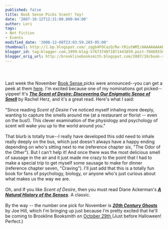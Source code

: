```yaml
---
published: false
title: Book Sense Picks Scent! Yay!
date: '2007-10-12T12:31:00.000-04:00'
author: Lori
tags:
- Not Fiction
- Events
modified_date: '2008-12-08T23:03:59.203-05:00'
thumbnail: http://1.bp.blogspot.com/_zqgb4FOCazQ/Rw-tRiutWMI/AAAAAAAAAEM/ICnmAFmZkwI/s72-c/scent.jpg
blogger_id: tag:blogger.com,1999:blog-5767374071871443859.post-7048933057786805946
blogger_orig_url: http://brooklinebooksmith.blogspot.com/2007/10/book-sense-picks-scent-yay.html
---
```


<a href="http://1.bp.blogspot.com/_zqgb4FOCazQ/Rw-tRiutWMI/AAAAAAAAAEM/ICnmAFmZkwI/s1600-h/scent.jpg"><img id="BLOGGER_PHOTO_ID_5120501818235640002" style="DISPLAY: block; MARGIN: 0px auto 10px; CURSOR: hand; TEXT-ALIGN: center" alt="" src="http://1.bp.blogspot.com/_zqgb4FOCazQ/Rw-tRiutWMI/AAAAAAAAAEM/ICnmAFmZkwI/s320/scent.jpg" border="0" /></a><br /><div><div><div>Last week the November <a href="http://www.booksense.com/">Book Sense </a>picks were announced--you can get a peek at them <a href="http://news.bookweb.org/booksense/5570.html">here</a>. I'm excited because one of my nominations got picked--yippee! It's <strong><em><a href="http://brookline.booksense.com/NASApp/store/Product?s=showproduct&amp;isbn=9780060825379">The Scent of Desire: Discovering Our Enigmatic Sense of Smell</a></em></strong> by Rachel Herz, and it's a great read. Here's what I said: </div><br /><div>"Since reading <em>Scent of Desire</em> I've noticed myself inhaling more deeply, wanting to capture the smells around me (at a restaurant or florist -- even on the bus!). This clever examination of the physiology and psychology of scent will wake you up to the world around you."</div><br /><div>That blurb is totally true--I really have developed this odd need to inhale really deeply on the bus, which just doesn't always have a happy ending depending on who's sitting next to me (reference chapter six, "The Odor of the Other"). But I can't help it! And once there was the most delicious smell of sausage in the air and it just made me crazy to the point that I had to make a special trip to get myself some sausage to make for dinner (reference chapter seven, "Craving"). I'll just add that this is a totally fun book for fans of psychology, biology, or anyone who's just curious about what makes us the way we are.</div><br /><div>Oh, and If you like <em>Scent of Desire</em>, then you must read Diane Ackerman's <a href="http://brookline.booksense.com/NASApp/store/Product?s=showproduct&amp;isbn=9780679735663"><strong><em>A Natural History of the Senses</em></strong></a>. A classic. </div><br /><div>By the way -- the number one pick for November is <a href="http://brookline.booksense.com/NASApp/store/Product?s=showproduct&amp;isbn=9780061147975"><strong><em>20th Century Ghosts</em></strong> </a>by Joe Hill, which I'm bringing up just because I'm pretty excited that he'll be coming to Brookline Booksmith on <a href="http://www.brooklinebooksmith.com/Events/MainEvent.html">October 29th </a>(Just before Halloween! Perfect.) </div></div></div>
